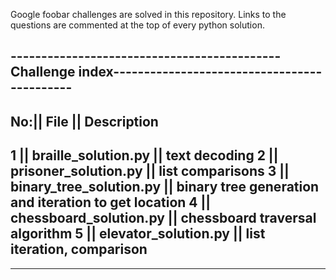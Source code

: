 Google foobar challenges are solved in this repository.
Links to the questions are commented at the top of every python solution.

--------------------------------------------Challenge index-------------------------------------------- 
-------------------------------------------------------------------------------------------------------
No:||               File               || Description
-------------------------------------------------------------------------------------------------------
1  ||     braille_solution.py          || text decoding
2  ||     prisoner_solution.py         || list comparisons
3  ||     binary_tree_solution.py      || binary tree generation and iteration to get location
4  ||     chessboard_solution.py       || chessboard traversal algorithm
5  ||     elevator_solution.py         || list iteration, comparison
-------------------------------------------------------------------------------------------------------
-------------------------------------------------------------------------------------------------------








